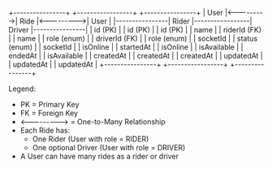 +----------------+           +-----------------+           +----------------+
|     User       |<--------->|      Ride       |<--------->|     User       |
|----------------|   Rider   |-----------------|   Driver  |----------------|
| id (PK)        |           | id (PK)         |           | id (PK)        |
| name           |           | riderId (FK)    |           | name           |
| role (enum)    |           | driverId (FK)   |           | role (enum)    |
| socketId       |           | status (enum)   |           | socketId       |
| isOnline       |           | startedAt       |           | isOnline       |
| isAvailable    |           | endedAt         |           | isAvailable    |
| createdAt      |           | createdAt       |           | createdAt      |
| updatedAt      |           | updatedAt       |           | updatedAt      |
+----------------+           +-----------------+           +----------------+

Legend:
- PK = Primary Key
- FK = Foreign Key
- <---------> = One-to-Many Relationship
- Each Ride has:
  - One Rider (User with role = RIDER)
  - One optional Driver (User with role = DRIVER)
- A User can have many rides as a rider or driver